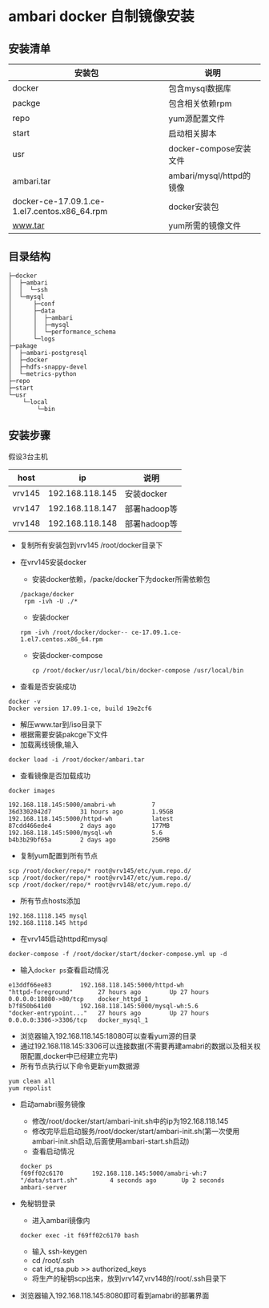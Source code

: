 # ambari docker 自制镜像安装

## 安装清单

安装包|说明
-|-
docker|包含mysql数据库
packge|包含相关依赖rpm
repo|yum源配置文件
start|启动相关脚本
usr|docker-compose安装文件
ambari.tar|ambari/mysql/httpd的镜像
docker-ce-17.09.1.ce-1.el7.centos.x86_64.rpm|docker安装包
www.tar|yum所需的镜像文件

## 目录结构

```shell
├─docker
│  ├─ambari
│  │  └─ssh
│  └─mysql
│      ├─conf
│      ├─data
│      │  ├─ambari
│      │  ├─mysql
│      │  └─performance_schema
│      └─logs
├─pakage
│  ├─ambari-postgresql
│  ├─docker
│  ├─hdfs-snappy-devel
│  └─metrics-python
├─repo
├─start
└─usr
    └─local
        └─bin
```

## 安装步骤

假设3台主机

host|ip|说明
-|-|-
vrv145|192.168.118.145|安装docker
vrv147|192.168.118.147|部署hadoop等
vrv148|192.168.118.148|部署hadoop等

- 复制所有安装包到vrv145 /root/docker目录下
- 在vrv145安装docker
  - 安装docker依赖，/packe/docker下为docker所需依赖包

  ```shell     
  /package/docker
   rpm -ivh -U ./* 
  ```

  - 安装docker
  
  ```shell
  rpm -ivh /root/docker/docker-- ce-17.09.1.ce-1.el7.centos.x86_64.rpm
  ````

  - 安装docker-compose
 
    ```shell 
    cp /root/docker/usr/local/bin/docker-compose /usr/local/bin
    ```

- 查看是否安装成功

```shell    
docker -v
Docker version 17.09.1-ce, build 19e2cf6
```

- 解压www.tar到/iso目录下
- 根据需要安装pakcge下文件
- 加载离线镜像,输入

```shell
docker load -i /root/docker/ambari.tar
```

- 查看镜像是否加载成功

```shell
docker images

192.168.118.145:5000/amabri-wh          7                   36d3302042d7        31 hours ago        1.95GB
192.168.118.145:5000/httpd-wh           latest              87cdd466ede4        2 days ago          177MB
192.168.118.145:5000/mysql-wh           5.6                 b4b3b29bf65a        2 days ago          256MB
```

- 复制yum配置到所有节点

```shell
scp /root/docker/repo/* root@vrv145/etc/yum.repo.d/
scp /root/docker/repo/* root@vrv147/etc/yum.repo.d/
scp /root/docker/repo/* root@vrv148/etc/yum.repo.d/
```

- 所有节点hosts添加

```shell
192.168.1118.145 mysql
192.168.1118.145 httpd
```

- 在vrv145启动httpd和mysql

```shell
docker-compose -f /root/docker/start/docker-compose.yml up -d
```
  
- 输入`docker ps`查看启动情况

```shell
e13ddf66ee83        192.168.118.145:5000/httpd-wh                  "httpd-foreground"       27 hours ago        Up 27 hours             0.0.0.0:18080->80/tcp    docker_httpd_1
b7f850b641d0        192.168.118.145:5000/mysql-wh:5.6              "docker-entrypoint..."   27 hours ago        Up 27 hours             0.0.0.0:3306->3306/tcp   docker_mysql_1
```

- 浏览器输入192.168.118.145:18080可以查看yum源的目录
- 通过192.168.118.145:3306可以连接数据(不需要再建amabri的数据以及相关权限配置,docker中已经建立完毕)
- 所有节点执行以下命令更新yum数据源

```shell
yum clean all
yum repolist
```

- 启动amabri服务镜像
  - 修改/root/docker/start/ambari-init.sh中的ip为192.168.118.145
  - 修改完毕后启动服务/root/docker/start/ambari-init.sh(第一次使用ambari-init.sh启动,后面使用ambari-start.sh启动)
  - 查看启动情况 

  ```shell       
  docker ps
  f69ff02c6170        192.168.118.145:5000/amabri-wh:7               "/data/start.sh"         4 seconds ago       Up 2 seconds                                               ambari-server
  ```

- 免秘钥登录
  - 进入ambari镜像内
  
  ```shell
  docker exec -it f69ff02c6170 bash
  ```
 
  - 输入 ssh-keygen
  - cd /root/.ssh
  - cat id_rsa.pub >> authorized_keys 
  - 将生产的秘钥scp出来，放到vrv147,vrv148的/root/.ssh目录下

- 浏览器输入192.168.118.145:8080即可看到amabri的部署界面